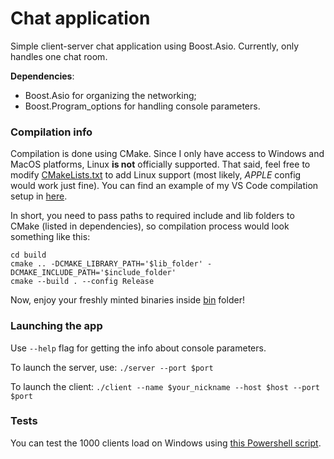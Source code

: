 # Chat application

Simple client-server chat application using Boost.Asio. Currently, only handles one chat room.

**Dependencies**:

- Boost.Asio for organizing the networking;
- Boost.Program_options for handling console parameters.

### Compilation info

Compilation is done using CMake. Since I only have access to Windows and MacOS platforms, Linux **is not** officially supported. That said, feel free to modify [CMakeLists.txt](/CMakeLists.txt) to add Linux support (most likely, _APPLE_ config would work just fine). You can find an example of my VS Code compilation setup in [here](/.vscode/tasks.json).

In short, you need to pass paths to required include and lib folders to CMake (listed in dependencies), so compilation process would look something like this:

```
cd build
cmake .. -DCMAKE_LIBRARY_PATH='$lib_folder' -DCMAKE_INCLUDE_PATH='$include_folder'
cmake --build . --config Release
```

Now, enjoy your freshly minted binaries inside [bin](/bin) folder!

### Launching the app

Use `--help` flag for getting the info about console parameters.

To launch the server, use:
`./server --port $port`

To launch the client:
`./client --name $your_nickname --host $host --port $port`

### Tests

You can test the 1000 clients load on Windows using [this Powershell script](/test/loadtest.ps1).
